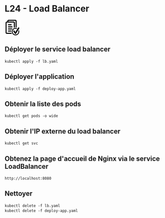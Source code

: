 # L24 - Load Balancer

![Hands-On Files](../images/checked-files-50px.png)

## Déployer le service load balancer

    kubectl apply -f lb.yaml

## Déployer l'application

    kubectl apply -f deploy-app.yaml

## Obtenir la liste des pods

    kubectl get pods -o wide

## Obtenir l'IP externe du load balancer

    kubectl get svc

## Obtenez la page d'accueil de Nginx via le service LoadBalancer

    http://localhost:8080

## Nettoyer

    kubectl delete -f lb.yaml
    kubectl delete -f deploy-app.yaml
